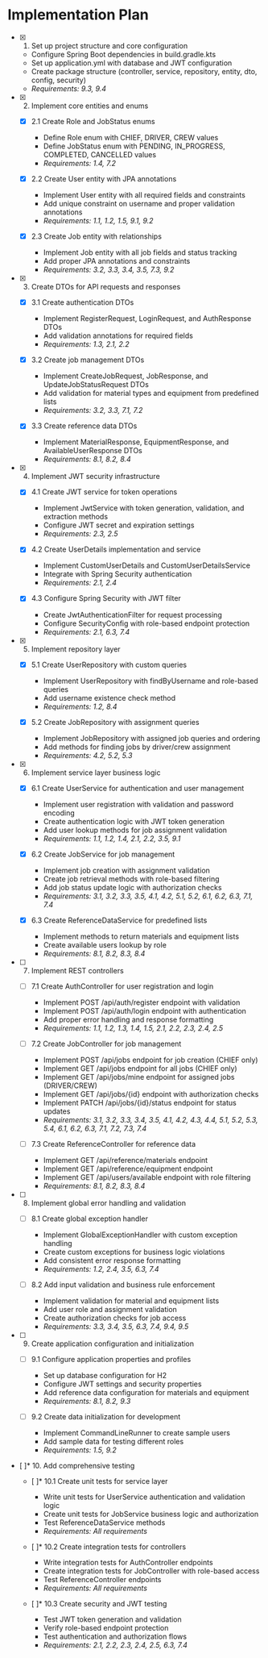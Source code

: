 # Implementation Plan

- [x] 1. Set up project structure and core configuration





  - Configure Spring Boot dependencies in build.gradle.kts
  - Set up application.yml with database and JWT configuration
  - Create package structure (controller, service, repository, entity, dto, config, security)
  - _Requirements: 9.3, 9.4_

- [x] 2. Implement core entities and enums




  - [x] 2.1 Create Role and JobStatus enums


    - Define Role enum with CHIEF, DRIVER, CREW values
    - Define JobStatus enum with PENDING, IN_PROGRESS, COMPLETED, CANCELLED values
    - _Requirements: 1.4, 7.2_

  - [x] 2.2 Create User entity with JPA annotations


    - Implement User entity with all required fields and constraints
    - Add unique constraint on username and proper validation annotations
    - _Requirements: 1.1, 1.2, 1.5, 9.1, 9.2_

  - [x] 2.3 Create Job entity with relationships


    - Implement Job entity with all job fields and status tracking
    - Add proper JPA annotations and constraints
    - _Requirements: 3.2, 3.3, 3.4, 3.5, 7.3, 9.2_

- [x] 3. Create DTOs for API requests and responses





  - [x] 3.1 Create authentication DTOs


    - Implement RegisterRequest, LoginRequest, and AuthResponse DTOs
    - Add validation annotations for required fields
    - _Requirements: 1.3, 2.1, 2.2_

  - [x] 3.2 Create job management DTOs


    - Implement CreateJobRequest, JobResponse, and UpdateJobStatusRequest DTOs
    - Add validation for material types and equipment from predefined lists
    - _Requirements: 3.2, 3.3, 7.1, 7.2_

  - [x] 3.3 Create reference data DTOs


    - Implement MaterialResponse, EquipmentResponse, and AvailableUserResponse DTOs
    - _Requirements: 8.1, 8.2, 8.4_

- [x] 4. Implement JWT security infrastructure





  - [x] 4.1 Create JWT service for token operations


    - Implement JwtService with token generation, validation, and extraction methods
    - Configure JWT secret and expiration settings
    - _Requirements: 2.3, 2.5_

  - [x] 4.2 Create UserDetails implementation and service


    - Implement CustomUserDetails and CustomUserDetailsService
    - Integrate with Spring Security authentication
    - _Requirements: 2.1, 2.4_

  - [x] 4.3 Configure Spring Security with JWT filter


    - Create JwtAuthenticationFilter for request processing
    - Configure SecurityConfig with role-based endpoint protection
    - _Requirements: 2.1, 6.3, 7.4_

- [x] 5. Implement repository layer





  - [x] 5.1 Create UserRepository with custom queries


    - Implement UserRepository with findByUsername and role-based queries
    - Add username existence check method
    - _Requirements: 1.2, 8.4_

  - [x] 5.2 Create JobRepository with assignment queries


    - Implement JobRepository with assigned job queries and ordering
    - Add methods for finding jobs by driver/crew assignment
    - _Requirements: 4.2, 5.2, 5.3_

- [x] 6. Implement service layer business logic





  - [x] 6.1 Create UserService for authentication and user management


    - Implement user registration with validation and password encoding
    - Create authentication logic with JWT token generation
    - Add user lookup methods for job assignment validation
    - _Requirements: 1.1, 1.2, 1.4, 2.1, 2.2, 3.5, 9.1_

  - [x] 6.2 Create JobService for job management


    - Implement job creation with assignment validation
    - Create job retrieval methods with role-based filtering
    - Add job status update logic with authorization checks
    - _Requirements: 3.1, 3.2, 3.3, 3.5, 4.1, 4.2, 5.1, 5.2, 6.1, 6.2, 6.3, 7.1, 7.4_

  - [x] 6.3 Create ReferenceDataService for predefined lists


    - Implement methods to return materials and equipment lists
    - Create available users lookup by role
    - _Requirements: 8.1, 8.2, 8.3, 8.4_

- [ ] 7. Implement REST controllers
  - [ ] 7.1 Create AuthController for user registration and login
    - Implement POST /api/auth/register endpoint with validation
    - Implement POST /api/auth/login endpoint with authentication
    - Add proper error handling and response formatting
    - _Requirements: 1.1, 1.2, 1.3, 1.4, 1.5, 2.1, 2.2, 2.3, 2.4, 2.5_

  - [ ] 7.2 Create JobController for job management
    - Implement POST /api/jobs endpoint for job creation (CHIEF only)
    - Implement GET /api/jobs endpoint for all jobs (CHIEF only)
    - Implement GET /api/jobs/mine endpoint for assigned jobs (DRIVER/CREW)
    - Implement GET /api/jobs/{id} endpoint with authorization checks
    - Implement PATCH /api/jobs/{id}/status endpoint for status updates
    - _Requirements: 3.1, 3.2, 3.3, 3.4, 3.5, 4.1, 4.2, 4.3, 4.4, 5.1, 5.2, 5.3, 5.4, 6.1, 6.2, 6.3, 7.1, 7.2, 7.3, 7.4_

  - [ ] 7.3 Create ReferenceController for reference data
    - Implement GET /api/reference/materials endpoint
    - Implement GET /api/reference/equipment endpoint  
    - Implement GET /api/users/available endpoint with role filtering
    - _Requirements: 8.1, 8.2, 8.3, 8.4_

- [ ] 8. Implement global error handling and validation
  - [ ] 8.1 Create global exception handler
    - Implement GlobalExceptionHandler with custom exception handling
    - Create custom exceptions for business logic violations
    - Add consistent error response formatting
    - _Requirements: 1.2, 2.4, 3.5, 6.3, 7.4_

  - [ ] 8.2 Add input validation and business rule enforcement
    - Implement validation for material and equipment lists
    - Add user role and assignment validation
    - Create authorization checks for job access
    - _Requirements: 3.3, 3.4, 3.5, 6.3, 7.4, 9.4, 9.5_

- [ ] 9. Create application configuration and initialization
  - [ ] 9.1 Configure application properties and profiles
    - Set up database configuration for H2
    - Configure JWT settings and security properties
    - Add reference data configuration for materials and equipment
    - _Requirements: 8.1, 8.2, 9.3_

  - [ ] 9.2 Create data initialization for development
    - Implement CommandLineRunner to create sample users
    - Add sample data for testing different roles
    - _Requirements: 1.5, 9.2_

- [ ]* 10. Add comprehensive testing
  - [ ]* 10.1 Create unit tests for service layer
    - Write unit tests for UserService authentication and validation logic
    - Create unit tests for JobService business logic and authorization
    - Test ReferenceDataService methods
    - _Requirements: All requirements_

  - [ ]* 10.2 Create integration tests for controllers
    - Write integration tests for AuthController endpoints
    - Create integration tests for JobController with role-based access
    - Test ReferenceController endpoints
    - _Requirements: All requirements_

  - [ ]* 10.3 Create security and JWT testing
    - Test JWT token generation and validation
    - Verify role-based endpoint protection
    - Test authentication and authorization flows
    - _Requirements: 2.1, 2.2, 2.3, 2.4, 2.5, 6.3, 7.4_